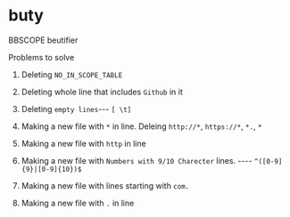 # buty
BBSCOPE beutifier

Problems to solve
  1. Deleting `NO_IN_SCOPE_TABLE`
  2. Deleting whole line that includes `Github` in it
  3. Deleting `empty lines`--- `[ \t]`
  
  
  
  1. Making a new file with `*` in line. Deleing `http://*`, `https://*`, `*.`, `*`
  2. Making a new file with `http` in line
  3. Making a new file with `Numbers with 9/10 Charecter` lines. ---- `^([0-9]{9}|[0-9]{10})$`
  4. Making a new file with lines starting with `com.`
  5. Making a new file with `.` in line

